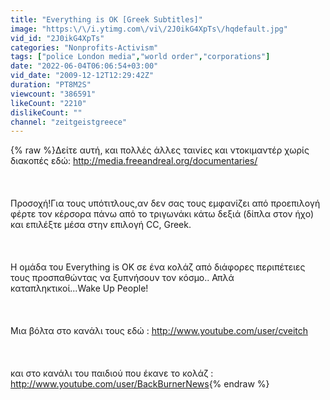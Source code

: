 ```yaml
---
title: "Everything is OK [Greek Subtitles]"
image: "https:\/\/i.ytimg.com\/vi\/2J0ikG4XpTs\/hqdefault.jpg"
vid_id: "2J0ikG4XpTs"
categories: "Nonprofits-Activism"
tags: ["police London media","world order","corporations"]
date: "2022-06-04T06:06:54+03:00"
vid_date: "2009-12-12T12:29:42Z"
duration: "PT8M2S"
viewcount: "386591"
likeCount: "2210"
dislikeCount: ""
channel: "zeitgeistgreece"
---
```

{% raw %}Δείτε αυτή, και πολλές άλλες ταινίες και ντοκιμαντέρ χωρίς διακοπές εδώ: <a rel="nofollow" target="blank" href="http://media.freeandreal.org/documentaries/">http://media.freeandreal.org/documentaries/</a> <br /><br /><br /><br />Προσοχή!Για τους υπότιτλους,αν δεν σας τους εμφανίζει από προεπιλογή φέρτε τον κέρσορα πάνω από το τριγωνάκι κάτω δεξιά (δίπλα στον ήχο) και επιλέξτε μέσα στην επιλογή CC, Greek.<br /><br /><br /><br />Η ομάδα του Everything is OK σε ένα κολάζ από διάφορες περιπέτειες τους προσπαθώντας να ξυπνήσουν τον κόσμο.. Απλά καταπληκτικοί...Wake Up People!<br /><br /><br /><br />Μια βόλτα στο κανάλι τους εδώ : <a rel="nofollow" target="blank" href="http://www.youtube.com/user/cveitch">http://www.youtube.com/user/cveitch</a><br /><br /><br /><br />και στο κανάλι του παιδιού που έκανε το κολάζ : <a rel="nofollow" target="blank" href="http://www.youtube.com/user/BackBurnerNews">http://www.youtube.com/user/BackBurnerNews</a>{% endraw %}

